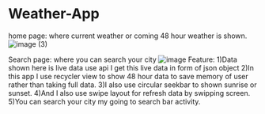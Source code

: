 # Weather-App
home page: where current weather or  coming 48 hour weather is shown. 
![image (3)](https://user-images.githubusercontent.com/61704011/115745345-f8486e00-a3b0-11eb-8b8c-8cee8b78e481.png)

Search page: where you can search your city
![image](https://user-images.githubusercontent.com/61704011/115745805-6856f400-a3b1-11eb-9c29-1c0ce6f0906c.png)
Feature:
1)Data shown here is live data use api I get this live data in form of json object
2)In this app I use recycler view to show 48 hour data to save memory of user rather than taking full data.
3)I also use circular seekbar to shown sunrise or sunset.
4)And I also use swipe layout for refresh data by swipping screen.
5)You can search your city my going to search bar activity.
